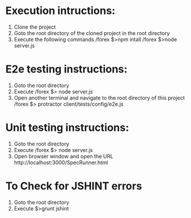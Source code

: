 Execution intructions:
=========================
1. Clone the project
2. Goto the root directory of the cloned project in the root directory
3. Execute the following commands
    /forex $>npm intall
    /forex $>node server.js

E2e testing instructions:
========================
1. Goto the root directory
2. Execute
    /forex $> node server.js
3. Open another terminal and navigate to the root directory of this project
   /forex $> protractor client/tests/config/e2e.js


Unit testing instructions:
========================
1. Goto the root directory
2. Execute
    /forex $> node server.js
3. Open browser window and open the URL
   http://localhost:3000/SpecRunner.html

To Check for JSHINT errors
============================
1. Goto the root directory
2. Execute $>grunt jshint
